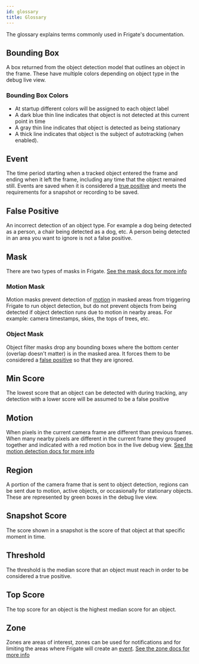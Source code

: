 ```yaml
---
id: glossary
title: Glossary
---
```


The glossary explains terms commonly used in Frigate's documentation.

## Bounding Box

A box returned from the object detection model that outlines an object in the frame. These have multiple colors depending on object type in the debug live view.

### Bounding Box Colors

- At startup different colors will be assigned to each object label
- A dark blue thin line indicates that object is not detected at this current point in time
- A gray thin line indicates that object is detected as being stationary
- A thick line indicates that object is the subject of autotracking (when enabled).

## Event

The time period starting when a tracked object entered the frame and ending when it left the frame, including any time that the object remained still. Events are saved when it is considered a [true positive](#threshold) and meets the requirements for a snapshot or recording to be saved.

## False Positive

An incorrect detection of an object type. For example a dog being detected as a person, a chair being detected as a dog, etc. A person being detected in an area you want to ignore is not a false positive.

## Mask

There are two types of masks in Frigate. [See the mask docs for more info](/configuration/masks)

### Motion Mask

Motion masks prevent detection of [motion](#motion) in masked areas from triggering Frigate to run object detection, but do not prevent objects from being detected if object detection runs due to motion in nearby areas. For example: camera timestamps, skies, the tops of trees, etc.

### Object Mask

Object filter masks drop any bounding boxes where the bottom center (overlap doesn't matter) is in the masked area. It forces them to be considered a [false positive](#false-positive) so that they are ignored.

## Min Score

The lowest score that an object can be detected with during tracking, any detection with a lower score will be assumed to be a false positive

## Motion

When pixels in the current camera frame are different than previous frames. When many nearby pixels are different in the current frame they grouped together and indicated with a red motion box in the live debug view. [See the motion detection docs for more info](/configuration/motion_detection)

## Region

A portion of the camera frame that is sent to object detection, regions can be sent due to motion, active objects, or occasionally for stationary objects. These are represented by green boxes in the debug live view.

## Snapshot Score

The score shown in a snapshot is the score of that object at that specific moment in time.

## Threshold

The threshold is the median score that an object must reach in order to be considered a true positive.

## Top Score

The top score for an object is the highest median score for an object.

## Zone

Zones are areas of interest, zones can be used for notifications and for limiting the areas where Frigate will create an [event](#event). [See the zone docs for more info](/configuration/zones)
